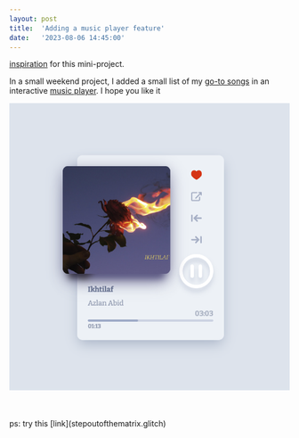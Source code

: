 ```yaml
---
layout: post
title:  'Adding a music player feature'
date:   '2023-08-06 14:45:00'
---
```


[inspiration](https://codepen.io/JavaScriptJunkie/pen/qBWrRyg) for this mini-project.


In a small weekend project, I added a small list of my [go-to songs](/assets/mini-player/index.html) in an interactive [music player](/assets/mini-player/index.html). I hope you like it

![player](/assets/player.jpg)

<br>
<br>
ps: try this [link](stepoutofthematrix.glitch)
